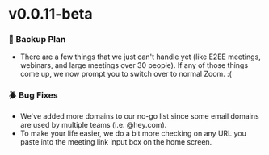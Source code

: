 # v0.0.11-beta


### 🚧 Backup Plan
 - There are a few things that we just can't handle yet (like E2EE meetings, webinars, and large meetings over 30 people). If any of those things come up, we now prompt you to switch over to normal Zoom. :(

### 🪲 Bug Fixes
 - We've added more domains to our no-go list since some email domains are used by multiple teams (i.e. @hey.com).
 - To make your life easier, we do a bit more checking on any URL you paste into the meeting link input box on the home screen.
